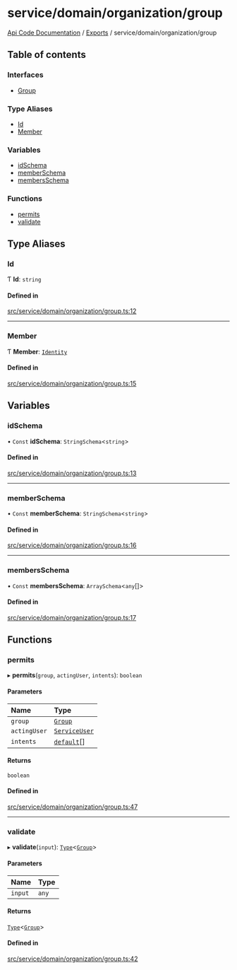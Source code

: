 # service/domain/organization/group
 
[Api Code Documentation](../README.md) / [Exports](../modules.md) / service/domain/organization/group

## Table of contents

### Interfaces

- [Group](../interfaces/service_domain_organization_group.Group.md)

### Type Aliases

- [Id](service_domain_organization_group.md#id)
- [Member](service_domain_organization_group.md#member)

### Variables

- [idSchema](service_domain_organization_group.md#idschema)
- [memberSchema](service_domain_organization_group.md#memberschema)
- [membersSchema](service_domain_organization_group.md#membersschema)

### Functions

- [permits](service_domain_organization_group.md#permits)
- [validate](service_domain_organization_group.md#validate)

## Type Aliases

### Id

Ƭ **Id**: `string`

#### Defined in

[src/service/domain/organization/group.ts:12](https://github.com/openkfw/TruBudget/blob/0804644/api/src/service/domain/organization/group.ts#L12)

___

### Member

Ƭ **Member**: [`Identity`](service_domain_organization_identity.md#identity)

#### Defined in

[src/service/domain/organization/group.ts:15](https://github.com/openkfw/TruBudget/blob/0804644/api/src/service/domain/organization/group.ts#L15)

## Variables

### idSchema

• `Const` **idSchema**: `StringSchema`<`string`\>

#### Defined in

[src/service/domain/organization/group.ts:13](https://github.com/openkfw/TruBudget/blob/0804644/api/src/service/domain/organization/group.ts#L13)

___

### memberSchema

• `Const` **memberSchema**: `StringSchema`<`string`\>

#### Defined in

[src/service/domain/organization/group.ts:16](https://github.com/openkfw/TruBudget/blob/0804644/api/src/service/domain/organization/group.ts#L16)

___

### membersSchema

• `Const` **membersSchema**: `ArraySchema`<`any`[]\>

#### Defined in

[src/service/domain/organization/group.ts:17](https://github.com/openkfw/TruBudget/blob/0804644/api/src/service/domain/organization/group.ts#L17)

## Functions

### permits

▸ **permits**(`group`, `actingUser`, `intents`): `boolean`

#### Parameters

| Name | Type |
| :------ | :------ |
| `group` | [`Group`](../interfaces/service_domain_organization_group.Group.md) |
| `actingUser` | [`ServiceUser`](../interfaces/service_domain_organization_service_user.ServiceUser.md) |
| `intents` | [`default`](authz_intents.md#default)[] |

#### Returns

`boolean`

#### Defined in

[src/service/domain/organization/group.ts:47](https://github.com/openkfw/TruBudget/blob/0804644/api/src/service/domain/organization/group.ts#L47)

___

### validate

▸ **validate**(`input`): [`Type`](result.md#type)<[`Group`](../interfaces/service_domain_organization_group.Group.md)\>

#### Parameters

| Name | Type |
| :------ | :------ |
| `input` | `any` |

#### Returns

[`Type`](result.md#type)<[`Group`](../interfaces/service_domain_organization_group.Group.md)\>

#### Defined in

[src/service/domain/organization/group.ts:42](https://github.com/openkfw/TruBudget/blob/0804644/api/src/service/domain/organization/group.ts#L42)
